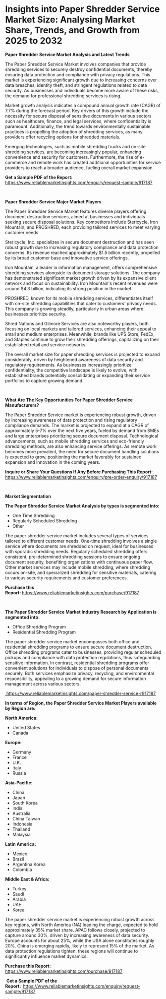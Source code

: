<p><h1>Insights into Paper Shredder Service Market Size: Analysing Market Share, Trends, and Growth from 2025 to 2032</h1></p><p><strong>Paper Shredder Service Market Analysis and Latest Trends</strong></p>
<p><p>The Paper Shredder Service Market involves companies that provide shredding services to securely destroy confidential documents, thereby ensuring data protection and compliance with privacy regulations. This market is experiencing significant growth due to increasing concerns over data breaches, identity theft, and stringent regulations related to data security. As businesses and individuals become more aware of these risks, the demand for professional shredding services is rising.</p><p>Market growth analysis indicates a compound annual growth rate (CAGR) of 7.7% during the forecast period. Key drivers of this growth include the necessity for secure disposal of sensitive documents in various sectors such as healthcare, finance, and legal services, where confidentiality is paramount. Additionally, the trend towards environmentally sustainable practices is propelling the adoption of shredding services, as many providers offer recycling options for shredded materials.</p><p>Emerging technologies, such as mobile shredding trucks and on-site shredding services, are becoming increasingly popular, enhancing convenience and security for customers. Furthermore, the rise of e-commerce and remote work has created additional opportunities for service providers to reach a broader audience, fueling overall market expansion.</p></p>
<p><strong>Get a Sample PDF of the Report:&nbsp;</strong> <a href="https://www.reliablemarketinsights.com/enquiry/request-sample/917187?utm_campaign=2743&utm_medium=2&utm_source=Github&utm_content=ia&utm_term=17042025&utm_id=paper-shredder-service">https://www.reliablemarketinsights.com/enquiry/request-sample/917187</a></p>
<p>&nbsp;</p>
<p><strong>Paper Shredder Service Major Market Players</strong></p>
<p><p>The Paper Shredder Service Market features diverse players offering document destruction services, aimed at businesses and individuals seeking secure disposal solutions. Key competitors include Stericycle, Iron Mountain, and PROSHRED, each providing tailored services to meet varying customer needs.</p><p>Stericycle, Inc. specializes in secure document destruction and has seen robust growth due to increasing regulatory compliance and data protection concerns. Its revenue reached approximately $1.5 billion recently, propelled by its broad customer base and innovative service offerings.</p><p>Iron Mountain, a leader in information management, offers comprehensive shredding services alongside its document storage solutions. The company has demonstrated significant market growth driven by its expansive client network and focus on sustainability. Iron Mountain's recent revenues were around $4.3 billion, indicating its strong position in the market.</p><p>PROSHRED, known for its mobile shredding services, differentiates itself with on-site shredding capabilities that cater to customers' privacy needs. This company is growing steadily, particularly in urban areas where businesses prioritize security. </p><p>Shred Nations and Gilmore Services are also noteworthy players, both focusing on local markets and tailored services, enhancing their appeal to small and medium enterprises. Meanwhile, brands like UPS Store, FedEx, and Staples continue to grow their shredding offerings, capitalizing on their established retail and service networks.</p><p>The overall market size for paper shredding services is projected to expand considerably, driven by heightened awareness of data security and regulatory requirements. As businesses increasingly prioritize confidentiality, the competitive landscape is likely to evolve, with established brands potentially consolidating or expanding their service portfolios to capture growing demand.</p></p>
<p>&nbsp;</p>
<p><strong>What Are The Key Opportunities For Paper Shredder Service Manufacturers?</strong></p>
<p><p>The Paper Shredder Service market is experiencing robust growth, driven by increasing awareness of data protection and rising regulatory compliance demands. The market is projected to expand at a CAGR of approximately 5-7% over the next five years, fueled by demand from SMEs and large enterprises prioritizing secure document disposal. Technological advancements, such as mobile shredding services and eco-friendly shredding methods, are also enhancing service offerings. As remote work becomes more prevalent, the need for secure document handling solutions is expected to grow, positioning the market favorably for sustained expansion and innovation in the coming years.</p></p>
<p><strong>Inquire or Share Your Questions If Any Before Purchasing This Report:</strong> <a href="https://www.reliablemarketinsights.com/enquiry/pre-order-enquiry/917187?utm_campaign=2743&utm_medium=2&utm_source=Github&utm_content=ia&utm_term=17042025&utm_id=paper-shredder-service">https://www.reliablemarketinsights.com/enquiry/pre-order-enquiry/917187</a></p>
<p>&nbsp;</p>
<p><strong>Market Segmentation</strong></p>
<p><strong>The Paper Shredder Service Market Analysis by types is segmented into:</strong></p>
<p><ul><li>One Time Shredding</li><li>Regularly Scheduled Shredding</li><li>Other</li></ul></p>
<p><p>The paper shredder service market includes several types of services tailored to different customer needs. One-time shredding involves a single service where documents are shredded on request, ideal for businesses with sporadic shredding needs. Regularly scheduled shredding offers consistent, pre-determined shredding sessions to ensure ongoing document security, benefiting organizations with continuous paper flow. Other market services may include mobile shredding, where shredding occurs on-site, and specialized shredding for sensitive materials, catering to various security requirements and customer preferences.</p></p>
<p><strong>Purchase this Report:&nbsp;</strong><a href="https://www.reliablemarketinsights.com/purchase/917187?utm_campaign=2743&utm_medium=2&utm_source=Github&utm_content=ia&utm_term=17042025&utm_id=paper-shredder-service">https://www.reliablemarketinsights.com/purchase/917187</a></p>
<p>&nbsp;</p>
<p><strong>The Paper Shredder Service Market Industry Research by Application is segmented into:</strong></p>
<p><ul><li>Office Shredding Program</li><li>Residential Shredding Program</li></ul></p>
<p><p>The paper shredder service market encompasses both office and residential shredding programs to ensure secure document destruction. Office shredding programs cater to businesses, providing regular scheduled pickups and compliance with data protection regulations, thus safeguarding sensitive information. In contrast, residential shredding programs offer convenient solutions for individuals to dispose of personal documents securely. Both services emphasize privacy, recycling, and environmental responsibility, appealing to a growing demand for secure information management across various sectors.</p></p>
<p><a href="https://www.reliablemarketinsights.com/paper-shredder-service-r917187?utm_campaign=2743&utm_medium=2&utm_source=Github&utm_content=ia&utm_term=17042025&utm_id=paper-shredder-service">&nbsp;https://www.reliablemarketinsights.com/paper-shredder-service-r917187</a></p>
<p><strong>In terms of Region, the Paper Shredder Service Market Players available by Region are:</strong></p>
<p>
    <p> <strong> North America: </strong>
        <ul>
            <li>United States</li>
            <li>Canada</li>
        </ul>
        </p> 
    <p> <strong> Europe: </strong>
        <ul>
            <li>Germany</li>
            <li>France</li>
            <li>U.K.</li>
            <li>Italy</li>
            <li>Russia</li>
        </ul>
        </p> 
    <p> <strong> Asia-Pacific: </strong>
        <ul>
            <li>China</li>
            <li>Japan</li>
            <li>South Korea</li>
            <li>India</li>
            <li>Australia</li>
            <li>China Taiwan</li>
            <li>Indonesia</li>
            <li>Thailand</li>
            <li>Malaysia</li>
        </ul>
        </p> 
    <p> <strong> Latin America: </strong>
        <ul>
            <li>Mexico</li>
            <li>Brazil</li>
            <li>Argentina Korea</li>
            <li>Colombia</li>
        </ul>
        </p> 
    <p> <strong> Middle East & Africa: </strong>
        <ul>
            <li>Turkey</li>
            <li>Saudi</li>
            <li>Arabia</li>
            <li>UAE</li>
            <li>Korea</li>
        </ul>
    </p>
    </p>
<p><p>The paper shredder service market is experiencing robust growth across key regions, with North America (NA) leading the charge, expected to hold approximately 35% market share. APAC follows closely, projected to capture around 30%, driven by increasing awareness of data security. Europe accounts for about 25%, while the USA alone constitutes roughly 20%. China is emerging rapidly, likely to represent 15% of the market. As data protection regulations tighten, these regions will continue to significantly influence market dynamics.</p></p>
<p><strong>Purchase this Report: </strong><a href="https://www.reliablemarketinsights.com/purchase/917187?utm_campaign=2743&utm_medium=2&utm_source=Github&utm_content=ia&utm_term=17042025&utm_id=paper-shredder-service">https://www.reliablemarketinsights.com/purchase/917187</a></p>
<p>&nbsp;<strong>Get a Sample PDF of the Report:&nbsp;&nbsp;</strong><a href="https://www.reliablemarketinsights.com/enquiry/request-sample/917187?utm_campaign=2743&utm_medium=2&utm_source=Github&utm_content=ia&utm_term=17042025&utm_id=paper-shredder-service">https://www.reliablemarketinsights.com/enquiry/request-sample/917187</a></p>
<p><strong></strong></p>
<p><p></p><p></p><p></p></p>